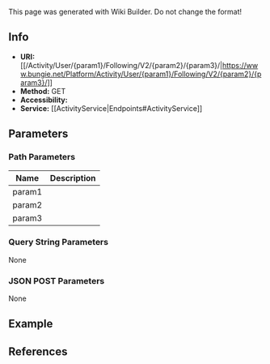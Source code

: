 <span class="wiki-builder">This page was generated with Wiki Builder. Do not change the format!</span>

## Info

* **URI:** [[/Activity/User/{param1}/Following/V2/{param2}/{param3}/|https://www.bungie.net/Platform/Activity/User/{param1}/Following/V2/{param2}/{param3}/]]
* **Method:** GET
* **Accessibility:** 
* **Service:** [[ActivityService|Endpoints#ActivityService]]

## Parameters
### Path Parameters
Name | Description
---- | -----------
param1 | 
param2 | 
param3 | 

### Query String Parameters
None

### JSON POST Parameters
None

## Example


## References

